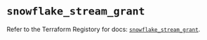 # `snowflake_stream_grant`

Refer to the Terraform Registory for docs: [`snowflake_stream_grant`](https://registry.terraform.io/providers/snowflake-labs/snowflake/0.71.0/docs/resources/stream_grant).
